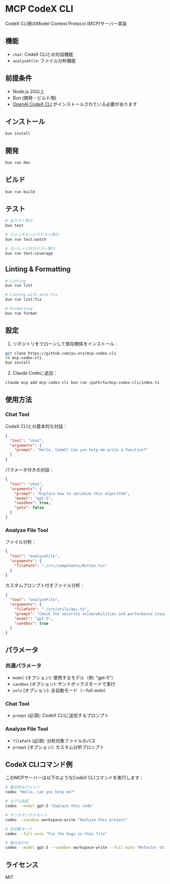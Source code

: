 # MCP CodeX CLI

CodeX CLI用のModel Context Protocol (MCP)サーバー実装

## 機能

- `chat`: CodeX CLIとの対話機能
- `analyzeFile`: ファイル分析機能

## 前提条件

- Node.js 20以上
- Bun (開発・ビルド用)
- [OpenAI CodeX CLI](https://github.com/openai/codex) がインストールされている必要があります

## インストール

```bash
bun install
```

## 開発

```bash
bun run dev
```

## ビルド

```bash
bun run build
```

## テスト

```bash
# 全テスト実行
bun test

# ウォッチモードでテスト実行
bun run test:watch

# カバレッジ付きテスト実行
bun run test:coverage
```

## Linting & Formatting

```bash
# Linting
bun run lint

# Linting with auto-fix
bun run lint:fix

# Formatting
bun run format
```

## 設定

1. リポジトリをクローンして依存関係をインストール：

```bash
git clone https://github.com/yu-orz/mcp-codex-cli
cd mcp-codex-cli
bun install
```

2. Claude Codeに追加：

```bash
claude mcp add mcp-codex-cli bun run /path/to/mcp-codex-cli/index.ts
```

## 使用方法

### Chat Tool

CodeX CLIとの基本的な対話：

```json
{
  "tool": "chat",
  "arguments": {
    "prompt": "Hello, CodeX! Can you help me write a function?"
  }
}
```

パラメータ付きの対話：

```json
{
  "tool": "chat", 
  "arguments": {
    "prompt": "Explain how to optimize this algorithm",
    "model": "gpt-5",
    "sandbox": true,
    "yolo": false
  }
}
```

### Analyze File Tool

ファイル分析：

```json
{
  "tool": "analyzeFile",
  "arguments": {
    "filePath": "./src/components/Button.tsx"
  }
}
```

カスタムプロンプト付きファイル分析：

```json
{
  "tool": "analyzeFile",
  "arguments": {
    "filePath": "./src/utils/api.ts",
    "prompt": "Check for security vulnerabilities and performance issues",
    "model": "gpt-5",
    "sandbox": true
  }
}
```

## パラメータ

### 共通パラメータ

- `model` (オプション): 使用するモデル（例: "gpt-5"）
- `sandbox` (オプション): サンドボックスモードで実行
- `yolo` (オプション): 全自動モード（--full-auto）

### Chat Tool

- `prompt` (必須): CodeX CLIに送信するプロンプト

### Analyze File Tool

- `filePath` (必須): 分析対象ファイルのパス
- `prompt` (オプション): カスタム分析プロンプト

## CodeX CLIコマンド例

このMCPサーバーは以下のようなCodeX CLIコマンドを実行します：

```bash
# 基本的なチャット
codex "Hello, can you help me?"

# モデル指定
codex --model gpt-5 "Explain this code"

# サンドボックスモード
codex --sandbox workspace-write "Analyze this project"

# 全自動モード
codex --full-auto "Fix the bugs in this file"

# 組み合わせ
codex --model gpt-5 --sandbox workspace-write --full-auto "Refactor this component"
```

## ライセンス

MIT
